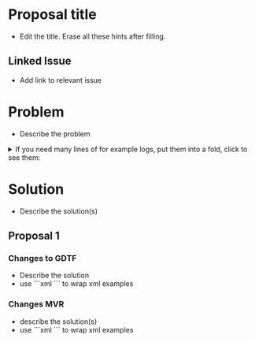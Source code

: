 # Proposal title

- Edit the title. Erase all these hints after filling.

## Linked Issue

- Add link to relevant issue

# Problem

- Describe the problem

<details>
  <summary>If you need many lines of for example logs, put them into a fold, click to see them:</summary>

```
Many lines go here.
```
</details>

# Solution

- Describe the solution(s)

## Proposal 1

### Changes to GDTF

- Describe the solution
- use \`\`\`xml \`\`\` to wrap xml examples

### Changes MVR

- describe the solution(s)
- use \`\`\`xml \`\`\` to wrap xml examples
